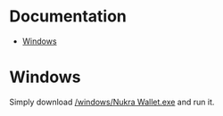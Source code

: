 # Documentation <!-- omit in toc -->

- [Windows](#windows)

# Windows

Simply download [/windows/Nukra Wallet.exe](https://github.com/NukraNetwork/nukra-wallet/raw/main/windows/Nukra%20Wallet.exe) and run it.
